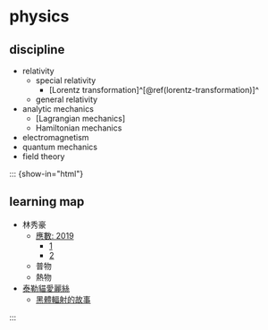 # physics

## discipline

- relativity
  - special relativity
    - [Lorentz transformation]^[\@ref(lorentz-transformation)]^
  - general relativity
- analytic mechanics
  - [Lagrangian mechanics]
  - Hamiltonian mechanics
- electromagnetism
- quantum mechanics
- field theory

::: {show-in="html"}

## learning map

- 林秀豪
  - [應數: 2019](https://www.youtube.com/playlist?list=PLS0SUwlYe8cyfYWKPb8v55pCqfw0MnL0T)
    - [1](https://www.youtube.com/playlist?list=PLS0SUwlYe8cy7eNFtSWru7EtJ_yXM94YH)
    - [2](https://www.youtube.com/playlist?list=PLS0SUwlYe8cxiepObAy7dGDs29AdViZdj)
  - 普物
  - 熱物
- [泰勒貓愛麗絲](https://space.bilibili.com/11008987/channel/series)
  - [黑體輻射的故事](https://space.bilibili.com/11008987/channel/collectiondetail?sid=1643054)

:::
